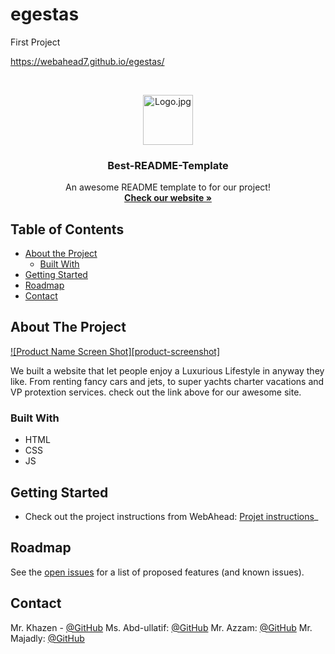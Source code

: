 # egestas
First Project 

https://webahead7.github.io/egestas/

<!-- PROJECT LOGO -->
<br />
<p align="center">
  <a href="https://github.com/othneildrew/Best-README-Template">
    <img src="logo." alt="Logo.jpg" width="80" height="80">
  </a>

  <h3 align="center">Best-README-Template</h3>

  <p align="center">
    An awesome README template to for our project!
    <br />
    <a href="https://webahead7.github.io/egestas/"><strong>Check our website »</strong></a>
    <br />
  </p>
</p>



<!-- TABLE OF CONTENTS -->
## Table of Contents

* [About the Project](#about-the-project)
  * [Built With](#built-with)
* [Getting Started](#getting-started)
* [Roadmap](#roadmap)
* [Contact](#contact)


<!-- ABOUT THE PROJECT -->
## About The Project

[![Product Name Screen Shot][product-screenshot]](https://webahead7.github.io/egestas/)

We built a website that let people enjoy a Luxurious Lifestyle in anyway they like. From renting fancy cars and jets, to super yachts charter vacations and VP protextion services. check out the link above for our awesome site.

### Built With
* HTML
* CSS
* JS


<!-- GETTING STARTED -->
## Getting Started

* Check out the project instructions from WebAhead: [Projet instructions](https://github.com/WebAhead/master-reference/blob/master/coursebook/week-1/project.md)_


<!-- ROADMAP -->
## Roadmap

See the [open issues](https://github.com/WebAhead7/egestas/issues) for a list of proposed features (and known issues).

<!-- CONTACT -->
## Contact

Mr. Khazen - [@GitHub](https://github.com/jiries-khazen)
Ms. Abd-ullatif:  [@GitHub](https://twitter.com/your_username)
Mr. Azzam:  [@GitHub](https://github.com/nuwrss)
Mr. Majadly:  [@GitHub](https://github.com/mjmajadly)

